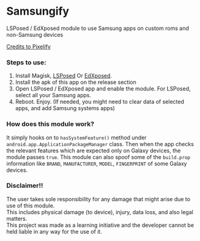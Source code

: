 # Samsungify
LSPosed / EdXposed module to use Samsung apps on custom roms and non-Samsung devices
 
[Credits to Pixelify](https://github.com/BaltiApps/Pixelify-Google-Photos.git)  

### Steps to use:
1. Install Magisk, [LSPosed](https://github.com/LSPosed/LSPosed) Or [EdXposed](https://github.com/ElderDrivers/EdXposed).  
2. Install the apk of this app on the release section 
3. Open LSPosed / EdXposed app and enable the module. For LSPosed, select all your Samsung apps.
4. Reboot. Enjoy. (If needed, you might need to clear data of selected apps, and add Samsung systems apps)

### How does this module work?
It simply hooks on to `hasSystemFeature()` method under `android.app.ApplicationPackageManager` class. 
Then when the app checks the relevant features which are expected only on Galaxy devices, the module passes `true`. 
This module can also spoof some of the `build.prop` information like `BRAND`, `MANUFACTURER`, `MODEL`, `FINGERPRINT` of some Galaxy devices.  

### Disclaimer!!
The user takes sole responsibility for any damage that might arise due to use of this module.  
This includes physical damage (to device), injury, data loss, and also legal matters.  
This project was made as a learning initiative and the developer cannot be held liable in any way for the use of it.
